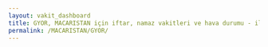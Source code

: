 ```yaml
---
layout: vakit_dashboard
title: GYOR, MACARISTAN için iftar, namaz vakitleri ve hava durumu - ilçe/eyalet seç
permalink: /MACARISTAN/GYOR/
---
```


<script type="text/javascript">
  var GLOBAL_COUNTRY = 'MACARISTAN';
  var GLOBAL_CITY = 'GYOR';
  var GLOBAL_STATE = '';
  var lat = 72;
  var lon = 21;
</script>
